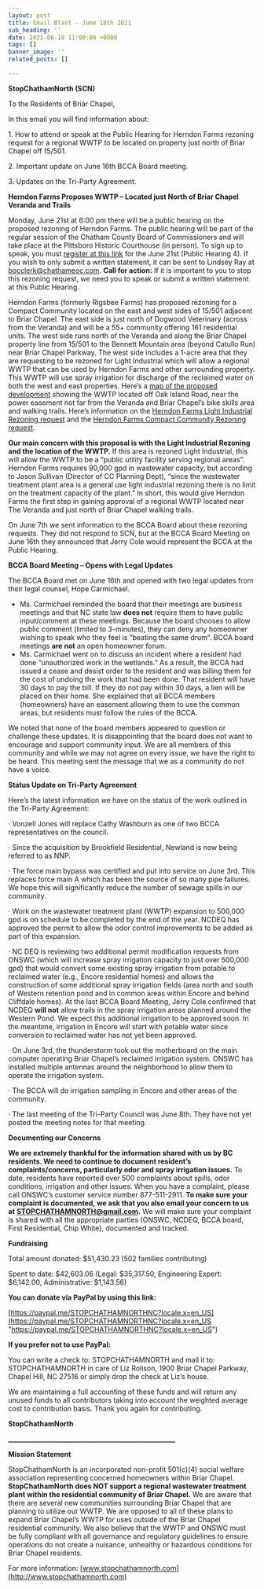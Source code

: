 ```yaml
---
layout: post
title: Email Blast - June 18th 2021
sub_heading: ''
date: 2021-06-18 11:00:00 +0000
tags: []
banner_image: ''
related_posts: []

---
```

**StopChathamNorth (SCN)**

To the Residents of Briar Chapel,

In this email you will find information about:

1\. How to attend or speak at the Public Hearing for Herndon Farms rezoning request for a regional WWTP to be located on property just north of Briar Chapel off 15/501.

2\. Important update on June 16th BCCA Board meeting.

3\. Updates on the Tri-Party Agreement.

**Herndon Farms Proposes WWTP – Located just North of Briar Chapel Veranda and Trails**

Monday, June 21st at 6:00 pm there will be a public hearing on the proposed rezoning of Herndon Farms. The public hearing will be part of the regular session of the Chatham County Board of Commissioners and will take place at the Pittsboro Historic Courthouse (in person). To sign up to speak, you must [register at this link](https://www.chathamcountync.gov/government/commissioner-meetings/public-input-hearing-sign-up) for the June 21st (Public Hearing 4). If you wish to only submit a written statement, it can be sent to Lindsey Ray at [bocclerk@chathameoc.com](mailto:bocclerk@chathameoc.com). **Call for action:** If it is important to you to stop this rezoning request, we need you to speak or submit a written statement at this Public Hearing.

Herndon Farms (formerly Rigsbee Farms) has proposed rezoning for a Compact Community located on the east and west sides of 15/501 adjacent to Briar Chapel. The east side is just north of Dogwood Veterinary (across from the Veranda) and will be a 55+ community offering 161 residential units. The west side runs north of the Veranda and along the Briar Chapel property line from 15/501 to the Bennett Mountain area (beyond Catullo Run) near Briar Chapel Parkway. The west side includes a 1-acre area that they are requesting to be rezoned for Light Industrial which will allow a regional WWTP that can be used by Herndon Farms and other surrounding property. This WWTP will use spray irrigation for discharge of the reclaimed water on both the west and east properties. Here’s a [map of the proposed development](https://www.chathamcountync.gov/home/showpublisheddocument/55767/637575348638970000) showing the WWTP located off Oak Island Road, near the power easement not far from the Veranda and Briar Chapel’s bike skills area and walking trails. Here’s information on the [Herndon Farms Light Industrial Rezoning request](https://www.chathamcountync.gov/government/departments-programs/planning/rezonings-subdivision-cases/2021-items/herndon-farms-light-industrial-rezoning) and the [Herndon Farms Compact Community Rezoning request](https://www.chathamcountync.gov/government/departments-programs/planning/rezonings-subdivision-cases/2021-items/herndon-farms-compact-community-rezoning).

**Our main concern with this proposal is with the Light Industrial Rezoning and the location of the WWTP.** If this area is rezoned Light Industrial, this will allow the WWTP to be a “public utility facility serving regional areas”. Herndon Farms requires 90,000 gpd in wastewater capacity, but according to Jason Sullivan (Director of CC Planning Dept), “since the wastewater treatment plant area is a general use light industrial rezoning there is no limit on the treatment capacity of the plant.” In short, this would give Herndon Farms the first step in gaining approval of a regional WWTP located near The Veranda and just north of Briar Chapel walking trails.

On June 7th we sent information to the BCCA Board about these rezoning requests. They did not respond to SCN, but at the BCCA Board Meeting on June 16th they announced that Jerry Cole would represent the BCCA at the Public Hearing.

**BCCA Board Meeting – Opens with Legal Updates**

The BCCA Board met on June 16th and opened with two legal updates from their legal counsel, Hope Carmichael.

* Ms. Carmichael reminded the board that their meetings are business meetings and that NC state law **does not** require them to have public input/comment at these meetings. Because the board chooses to allow public comment (limited to 3-minutes), they can deny any homeowner wishing to speak who they feel is “beating the same drum”. BCCA board meetings **are not** an open homeowner forum.
* Ms. Carmichael went on to discuss an incident where a resident had done “unauthorized work in the wetlands.” As a result, the BCCA had issued a cease and desist order to the resident and was billing them for the cost of undoing the work that had been done. That resident will have 30 days to pay the bill. If they do not pay within 30 days, a lien will be placed on their home. She explained that all BCCA members (homeowners) have an easement allowing them to use the common areas, but residents must follow the rules of the BCCA.

We noted that none of the board members appeared to question or challenge these updates. It is disappointing that the board does not want to encourage and support community input. We are all members of this community and while we may not agree on every issue, we have the right to be heard. This meeting sent the message that we as a community do not have a voice.

**Status Update on Tri-Party Agreement**

Here’s the latest information we have on the status of the work outlined in the Tri-Party Agreement:

· Vonzell Jones will replace Cathy Washburn as one of two BCCA representatives on the council.

· Since the acquisition by Brookfield Residential, Newland is now being referred to as NNP.

· The force main bypass was certified and put into service on June 3rd. This replaces force main A which has been the source of so many pipe failures. We hope this will significantly reduce the number of sewage spills in our community.

· Work on the wastewater treatment plant (WWTP) expansion to 500,000 gpd is on schedule to be completed by the end of the year. NCDEQ has approved the permit to allow the odor control improvements to be added as part of this expansion.

· NC DEQ is reviewing two additional permit modification requests from ONSWC (which will increase spray irrigation capacity to just over 500,000 gpd) that would convert some existing spray irrigation from potable to reclaimed water (e.g., Encore residential homes) and allows the construction of some additional spray irrigation fields (area north and south of Western retention pond and in common areas within Encore and behind Cliffdale homes). At the last BCCA Board Meeting, Jerry Cole confirmed that NCDEQ **will not** allow trails in the spray irrigation areas planned around the Western Pond. We expect this additional irrigation to be approved soon. In the meantime, irrigation in Encore will start with potable water since conversion to reclaimed water has not yet been approved.

· On June 3rd, the thunderstorm took out the motherboard on the main computer operating Briar Chapel’s reclaimed irrigation system. ONSWC has installed multiple antennas around the neighborhood to allow them to operate the irrigation system.

· The BCCA will do irrigation sampling in Encore and other areas of the community.

· The last meeting of the Tri-Party Council was June 8th. They have not yet posted the meeting notes for that meeting.

**Documenting our Concerns**

**We are extremely thankful for the information shared with us by BC residents. We need to continue to document resident’s complaints/concerns, particularly odor and spray irrigation issues.** To date, residents have reported over 500 complaints about spills, odor conditions, irrigation and other issues. When you have a complaint, please call ONSWC’s customer service number 877-511-2911. **To make sure your complaint is documented, we ask that you also email your concern to us at** [**STOPCHATHAMNORTH@gmail.com**](mailto:STOPCHATHAMNORTH@gmail.com)**.** We will make sure your complaint is shared with all the appropriate parties (ONSWC, NCDEQ, BCCA board, First Residential, Chip White), documented and tracked.

**Fundraising**

Total amount donated: $51,430.23 (502 families contributing)

Spent to date: $42,603.06 (Legal: $35,317.50, Engineering Expert: $6,142.00, Administrative: $1,143.56)

**You can donate via PayPal by using this link:**

[https://paypal.me/STOPCHATHAMNORTHNC?locale.x=en_US](https://paypal.me/STOPCHATHAMNORTHNC?locale.x=en_US "https://paypal.me/STOPCHATHAMNORTHNC?locale.x=en_US")

**If you prefer not to use PayPal:**

You can write a check to: STOPCHATHAMNORTH and mail it to: STOPCHATHAMNORTH in care of Liz Rolison, 1900 Briar Chapel Parkway, Chapel Hill, NC 27516 or simply drop the check at Liz’s house.

We are maintaining a full accounting of these funds and will return any unused funds to all contributors taking into account the weighted average cost to contribution basis. Thank you again for contributing.

**StopChathamNorth**

**___________________________________________________**

**Mission Statement**

StopChathamNorth is an incorporated non-profit 501(c)(4) social welfare association representing concerned homeowners within Briar Chapel. **StopChathamNorth does NOT support a regional wastewater treatment plant within the residential community of Briar Chapel.** We are aware that there are several new communities surrounding Briar Chapel that are planning to utilize our WWTP. We are opposed to all of these plans to expand Briar Chapel’s WWTP for uses outside of the Briar Chapel residential community. We also believe that the WWTP and ONSWC must be fully compliant with all governance and regulatory guidelines to ensure operations do not create a nuisance, unhealthy or hazardous conditions for Briar Chapel residents.

For more information: [www.stopchathamnorth.com](http://www.stopchathamnorth.com)
